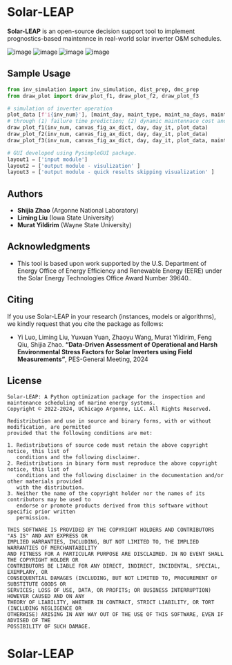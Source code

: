 # Solar-LEAP

**Solar-LEAP** is an open-source decision support tool to implement prognostics-based maintennce in real-world solar inverter O&M schedules.

![image](https://github.com/ANL-CEEESA/Solar-LEAP/assets/62155196/065717b3-8d44-4890-a54e-82170758b323)
![image](https://github.com/ANL-CEEESA/Solar-LEAP/assets/62155196/34ff0a69-d196-4b92-b2c6-9252a9b32232)
![image](https://github.com/ANL-CEEESA/Solar-LEAP/assets/62155196/7127a4d5-18f7-41bd-a6ef-d266bfcceff9)
![image](https://github.com/ANL-CEEESA/Solar-LEAP/assets/62155196/4398a62c-83ee-4182-8d0d-cbcc87f502c8)
## Sample Usage

```python
from inv_simulation import inv_simulation, dist_prep, dmc_prep
from draw_plot import draw_plot_f1, draw_plot_f2, draw_plot_f3

# simulation of inverter operation
plot_data [f'i{inv_num}'], [maint_day, maint_type, maint_na_days, maint_cost, ft_sample, day_it] = inv_simulation (inv_num, input_scale_dict, input_c_p, input_c_f, na_days_pm, na_days_cm, simulation_end_days, simulation_step_days, day, day_it, maint_day, maint_type, maint_na_days, maint_cost, ft_sample)
# through (1) failure time prediction; (2) dynamic maintennace cost and (3) maintenance metric summary
draw_plot_f1(inv_num, canvas_fig_ax_dict, day, day_it, plot_data)
draw_plot_f2(inv_num, canvas_fig_ax_dict, day, day_it, plot_data)
draw_plot_f3(inv_num, canvas_fig_ax_dict, day, day_it, plot_data, maint_na_days, maint_cost, eur_proposed)

# GUI developed using PysimpleGUI package.
layout1 = ['input module']
layout2 = ['output module - visulization' ]
layout3 = ['output module - quick results skipping visualization' ]


```


## Authors
* **Shijia Zhao** (Argonne National Laboratory)
* **Liming Liu** (Iowa State University)
* **Murat Yildirim** (Wayne State University)


## Acknowledgments

* This tool is based upon work supported by the U.S. Department of Energy Office of Energy Efficiency and Renewable Energy (EERE) under the Solar Energy Technologies Office Award Number 39640.. 

## Citing

If you use Solar-LEAP in your research (instances, models or algorithms), we kindly request that you cite the package as follows:

* Yi Luo, Liming Liu, Yuxuan Yuan, Zhaoyu Wang, Murat Yildirim, Feng Qiu, Shijia Zhao. **“Data-Driven Assessment of Operational and Harsh Environmental Stress Factors for Solar Inverters using Field Measurements”**, PES-General Meeting, 2024


## License

```text
Solar-LEAP: A Python optimization package for the inspection and maintenance scheduling of marine energy systems.
Copyright © 2022-2024, UChicago Argonne, LLC. All Rights Reserved.

Redistribution and use in source and binary forms, with or without modification, are permitted
provided that the following conditions are met:

1. Redistributions of source code must retain the above copyright notice, this list of
   conditions and the following disclaimer.
2. Redistributions in binary form must reproduce the above copyright notice, this list of
   conditions and the following disclaimer in the documentation and/or other materials provided
   with the distribution.
3. Neither the name of the copyright holder nor the names of its contributors may be used to
   endorse or promote products derived from this software without specific prior written
   permission.

THIS SOFTWARE IS PROVIDED BY THE COPYRIGHT HOLDERS AND CONTRIBUTORS "AS IS" AND ANY EXPRESS OR
IMPLIED WARRANTIES, INCLUDING, BUT NOT LIMITED TO, THE IMPLIED WARRANTIES OF MERCHANTABILITY
AND FITNESS FOR A PARTICULAR PURPOSE ARE DISCLAIMED. IN NO EVENT SHALL THE COPYRIGHT HOLDER OR
CONTRIBUTORS BE LIABLE FOR ANY DIRECT, INDIRECT, INCIDENTAL, SPECIAL, EXEMPLARY, OR
CONSEQUENTIAL DAMAGES (INCLUDING, BUT NOT LIMITED TO, PROCUREMENT OF SUBSTITUTE GOODS OR
SERVICES; LOSS OF USE, DATA, OR PROFITS; OR BUSINESS INTERRUPTION) HOWEVER CAUSED AND ON ANY
THEORY OF LIABILITY, WHETHER IN CONTRACT, STRICT LIABILITY, OR TORT (INCLUDING NEGLIGENCE OR
OTHERWISE) ARISING IN ANY WAY OUT OF THE USE OF THIS SOFTWARE, EVEN IF ADVISED OF THE
POSSIBILITY OF SUCH DAMAGE.
```
# Solar-LEAP
